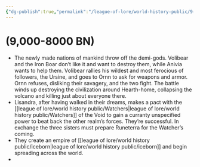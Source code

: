 ```yaml
---
{"dg-publish":true,"permalink":"/league-of-lore/world-history-public/9-000-8000-bn/"}
---
```


# (9,000-8000 BN)

- The newly made nations of mankind throw off the demi-gods. Volibear and the Iron Boar don’t like it and want to destroy them, while Anivia wants to help them. Volibear rallies his wildest and most ferocious of followers, the Ursine, and goes to Ornn to ask for weapons and armor. Ornn refuses, disliking their savagery, and the two fight. The battle winds up destroying the civilization around Hearth-home, collapsing the volcano and killing just about everyone there.
-  Lisandra, after having walked in their dreams, makes a pact with the [[league of lore/world history public/Watchers\|league of lore/world history public/Watchers]] of the Void to gain a curranty unspecified power to beat back the other realm’s forces. They’re successful. In exchange the three sisters must prepare Runeterra for the Watcher’s coming.
- They create an empire of [[league of lore/world history public/iceborn\|league of lore/world history public/iceborn]] and begin spreading across the world.
- 